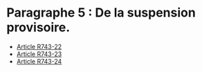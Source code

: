 # Paragraphe 5 : De la suspension provisoire.

- [Article R743-22](article-r743-22.md)
- [Article R743-23](article-r743-23.md)
- [Article R743-24](article-r743-24.md)
